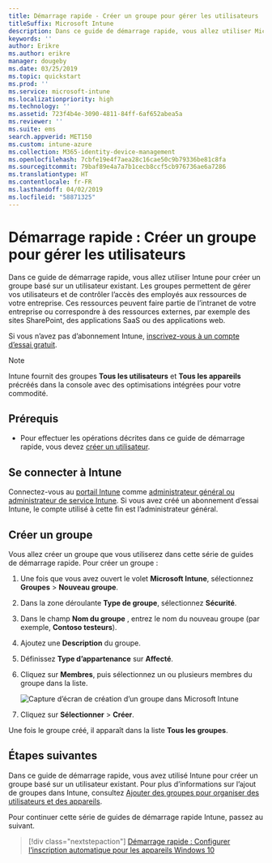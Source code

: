 ```yaml
---
title: Démarrage rapide - Créer un groupe pour gérer les utilisateurs
titleSuffix: Microsoft Intune
description: Dans ce guide de démarrage rapide, vous allez utiliser Microsoft Intune pour créer un groupe basé sur des utilisateurs existants.
keywords: ''
author: Erikre
ms.author: erikre
manager: dougeby
ms.date: 03/25/2019
ms.topic: quickstart
ms.prod: ''
ms.service: microsoft-intune
ms.localizationpriority: high
ms.technology: ''
ms.assetid: 723f4b4e-3090-4811-84ff-6af652abea5a
ms.reviewer: ''
ms.suite: ems
search.appverid: MET150
ms.custom: intune-azure
ms.collection: M365-identity-device-management
ms.openlocfilehash: 7cbfe19e4f7aea28c16cae50c9b79336be81c8fa
ms.sourcegitcommit: 79baf89e4a7a7b1cecb8ccf5cb976736ae6a7286
ms.translationtype: HT
ms.contentlocale: fr-FR
ms.lasthandoff: 04/02/2019
ms.locfileid: "58871325"
---
```

# <a name="quickstart-create-a-group-to-manage-users"></a>Démarrage rapide : Créer un groupe pour gérer les utilisateurs

Dans ce guide de démarrage rapide, vous allez utiliser Intune pour créer un groupe basé sur un utilisateur existant. Les groupes permettent de gérer vos utilisateurs et de contrôler l’accès des employés aux ressources de votre entreprise. Ces ressources peuvent faire partie de l’intranet de votre entreprise ou correspondre à des ressources externes, par exemple des sites SharePoint, des applications SaaS ou des applications web.

Si vous n’avez pas d’abonnement Intune, [inscrivez-vous à un compte d’essai gratuit](free-trial-sign-up.md).

>[!NOTE]
>Intune fournit des groupes **Tous les utilisateurs** et **Tous les appareils** précréés dans la console avec des optimisations intégrées pour votre commodité.

## <a name="prerequisites"></a>Prérequis

- Pour effectuer les opérations décrites dans ce guide de démarrage rapide, vous devez [créer un utilisateur](quickstart-create-user.md).

## <a name="sign-in-to-intune"></a>Se connecter à Intune

Connectez-vous au [portail Intune](https://aka.ms/intuneportal) comme [administrateur général ou administrateur de service Intune](users-add.md#types-of-administrators). Si vous avez créé un abonnement d’essai Intune, le compte utilisé à cette fin est l’administrateur général.

## <a name="create-a-group"></a>Créer un groupe

Vous allez créer un groupe que vous utiliserez dans cette série de guides de démarrage rapide. Pour créer un groupe :

1. Une fois que vous avez ouvert le volet **Microsoft Intune**, sélectionnez **Groupes** > **Nouveau groupe**.
2. Dans la zone déroulante **Type de groupe**, sélectionnez **Sécurité**.
3. Dans le champ **Nom du groupe** , entrez le nom du nouveau groupe (par exemple, **Contoso testeurs**).
4. Ajoutez une **Description** du groupe.
5. Définissez **Type d’appartenance** sur **Affecté**. 
6. Cliquez sur **Membres**, puis sélectionnez un ou plusieurs membres du groupe dans la liste.

    ![Capture d’écran de création d’un groupe dans Microsoft Intune](./media/quickstart-use-groups-01.png)

7. Cliquez sur **Sélectionner** > **Créer**.

Une fois le groupe créé, il apparaît dans la liste **Tous les groupes**. 

## <a name="next-steps"></a>Étapes suivantes

Dans ce guide de démarrage rapide, vous avez utilisé Intune pour créer un groupe basé sur un utilisateur existant. Pour plus d’informations sur l’ajout de groupes dans Intune, consultez [Ajouter des groupes pour organiser des utilisateurs et des appareils](groups-add.md).

Pour continuer cette série de guides de démarrage rapide Intune, passez au suivant.

> [!div class="nextstepaction"]
> [Démarrage rapide : Configurer l’inscription automatique pour les appareils Windows 10](quickstart-setup-auto-enrollment.md)
